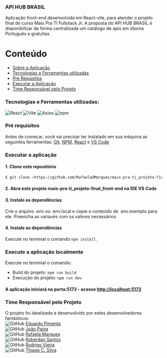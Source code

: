 ### API HUB BRASIL
Aplicação front-end desenvolvida em React-vite, para atender o projeto final do curso Mais Pra TI Fullstack Jr.
A proposta do API HUB BRASIL é disponibilizar de forma centralizada um catálogo de apis em idioma Português e gratuitas.


Conteúdo
=================
* [Sobre a Aplicação](#api-hub-brasil)
* [Tecnologias e Ferramentas utilizadas](#tecnologias-e-ferramentas-utilizadas)
* [Pre Requisitos](#pré-requisitos)
* [Executar a Aplicação](#executar-a-aplicação)
* [Time Responsável pelo Projeto](#time-responsavel-pelo-projeto)


### Tecnologias e Ferramentas utilizadas:
![React](https://img.shields.io/badge/React-61DAFB?style=for-the-badge&logo=react&logoColor=white)
![Vite](https://img.shields.io/badge/Vite-646CFF?style=for-the-badge&logo=vite&logoColor=white)
![Axios](https://img.shields.io/badge/Axios-5A29E4?style=for-the-badge&logo=axios&logoColor=white)
![npm](https://img.shields.io/badge/npm-CB3837?style=for-the-badge&logo=npm&logoColor=white)


### Pré requisitos

Antes de começar, você vai precisar ter instalado em sua máquina as seguintes ferramentas:
[Git](https://git-scm.com), [NPM](https://www.npmjs.com/), [React](https://pt-br.legacy.reactjs.org/docs/create-a-new-react-app.html) e [VS Code](https://code.visualstudio.com/download)

### Executar a aplicação

#### 1. Clone este repositório

```bash
$ git clone <https://github.com/RafaelaOMarques/mais-pra-ti_projeto-final_front-end/tree/dev>
```
#### 2. Abra este projeto mais-pra-ti_projeto-final_front-end na IDE VS Code

#### 3. Instale as dependências

Crie o arquivo .env ou .env.local e copie o conteúdo de .env.exemplo para ele. Preencha as variavés com os valores necessários

#### 4. Instale as dependências
Execute no terminal o comando ```npm install```.

### Execute a aplicação localmente
Execute no terminal o comando:
- Build do projeto: ```npm run build```
- Execução do projeto: ```npm run dev```

#### A aplicação iniciará na porta:5173 - acesse <http://localhost:5173>



### Time Responsável pelo Projeto
O projeto foi idealizado e desenvolvido por estes desenvolvedores fantásticos:<br>
![GitHub](https://img.icons8.com/ios-glyphs/30/000000/github.png) [Eduardo Pimenta](https://github.com/)<br>
![GitHub](https://img.icons8.com/ios-glyphs/30/000000/github.png) [João Paiva](https://github.com/paivaa)<br>
![GitHub](https://img.icons8.com/ios-glyphs/30/000000/github.png) [Rafaela Marques](https://github.com/RafaelaOMarques)<br>
![GitHub](https://img.icons8.com/ios-glyphs/30/000000/github.png) [Roberdan Santos](https://github.com/LeeYooBin)<br>
![GitHub](https://img.icons8.com/ios-glyphs/30/000000/github.png) [Rodrigo Vieira](https://github.com/rodrigosv91)<br>
![GitHub](https://img.icons8.com/ios-glyphs/30/000000/github.png) [Thiago C. Silva](https://github.com/ThiagoCS0)<br>
